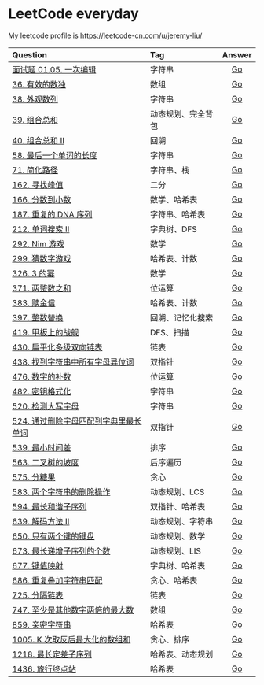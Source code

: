 # LeetCode everyday

My leetcode profile is https://leetcode-cn.com/u/jeremy-liu/

| Question                                                                                                               | Tag                |                                Answer                                 |
| :--------------------------------------------------------------------------------------------------------------------- | :----------------- | :-------------------------------------------------------------------: |
| [面试题 01.05. 一次编辑](https://leetcode-cn.com/problems/one-away-lcci/)                                              | 字符串             | [Go](https://github.com/Ksloveyuan/leetcode/blob/main/pb_01.01_go.md) |
| [36. 有效的数独](https://leetcode-cn.com/problems/valid-sudoku/)                                                       | 数组               |    [Go](https://github.com/Ksloveyuan/leetcode/blob/main/36_go.md)    |
| [38. 外观数列](https://leetcode-cn.com/problems/count-and-say/)                                                        | 字符串             |    [Go](https://github.com/Ksloveyuan/leetcode/blob/main/38_go.md)    |
| [39. 组合总和](https://leetcode-cn.com/problems/combination-sum/)                                                      | 动态规划、完全背包 |    [Go](https://github.com/Ksloveyuan/leetcode/blob/main/39_go.md)    |
| [40. 组合总和 II](https://leetcode-cn.com/problems/combination-sum-ii/)                                                | 回溯               |    [Go](https://github.com/Ksloveyuan/leetcode/blob/main/40_go.md)    |
| [58. 最后一个单词的长度](https://leetcode-cn.com/problems/length-of-last-word/)                                        | 字符串             |    [Go](https://github.com/Ksloveyuan/leetcode/blob/main/58_go.md)    |
| [71. 简化路径](https://leetcode-cn.com/problems/simplify-path/)                                                        | 字符串、栈         |    [Go](https://github.com/Ksloveyuan/leetcode/blob/main/71_go.md)    |
| [162. 寻找峰值](https://leetcode-cn.com/problems/find-peak-element/)                                                   | 二分               |   [Go](https://github.com/Ksloveyuan/leetcode/blob/main/162_go.md)    |
| [166. 分数到小数](https://leetcode-cn.com/problems/fraction-to-recurring-decimal/)                                     | 数学、哈希表       |   [Go](https://github.com/Ksloveyuan/leetcode/blob/main/166_go.md)    |
| [187. 重复的 DNA 序列](https://leetcode-cn.com/problems/repeated-dna-sequences/)                                       | 字符串、哈希表     |   [Go](https://github.com/Ksloveyuan/leetcode/blob/main/187_go.md)    |
| [212. 单词搜索 II](https://leetcode-cn.com/problems/word-search-ii/)                                                   | 字典树、DFS        |   [Go](https://github.com/Ksloveyuan/leetcode/blob/main/212_go.md)    |
| [292. Nim 游戏](https://leetcode-cn.com/problems/nim-game/)                                                            | 数学               |   [Go](https://github.com/Ksloveyuan/leetcode/blob/main/292_go.md)    |
| [299. 猜数字游戏](https://leetcode-cn.com/problems/bulls-and-cows/)                                                    | 哈希表、计数       |   [Go](https://github.com/Ksloveyuan/leetcode/blob/main/299_go.md)    |
| [326. 3 的幂](https://leetcode-cn.com/problems/power-of-three/)                                                        | 数学               |   [Go](https://github.com/Ksloveyuan/leetcode/blob/main/326_go.md)    |
| [371. 两整数之和](https://leetcode-cn.com/problems/sum-of-two-integers/)                                               | 位运算             |   [Go](https://github.com/Ksloveyuan/leetcode/blob/main/371_go.md)    |
| [383. 赎金信](https://leetcode-cn.com/problems/ransom-note/)                                                           | 哈希表、计数       |   [Go](https://github.com/Ksloveyuan/leetcode/blob/main/383_go.md)    |
| [397. 整数替换](https://leetcode-cn.com/problems/integer-replacement/)                                                 | 回溯、记忆化搜索   |   [Go](https://github.com/Ksloveyuan/leetcode/blob/main/397_go.md)    |
| [419. 甲板上的战舰](https://leetcode-cn.com/problems/battleships-in-a-board/)                                          | DFS、扫描          |   [Go](https://github.com/Ksloveyuan/leetcode/blob/main/419_go.md)    |
| [430. 扁平化多级双向链表](https://leetcode-cn.com/problems/flatten-a-multilevel-doubly-linked-list/)                   | 链表               |   [Go](https://github.com/Ksloveyuan/leetcode/blob/main/430_go.md)    |
| [438. 找到字符串中所有字母异位词](https://leetcode-cn.com/problems/find-all-anagrams-in-a-string/)                     | 双指针             |   [Go](https://github.com/Ksloveyuan/leetcode/blob/main/438_go.md)    |
| [476. 数字的补数](https://leetcode-cn.com/problems/number-complement/)                                                 | 位运算             |   [Go](https://github.com/Ksloveyuan/leetcode/blob/main/476_go.md)    |
| [482. 密钥格式化](https://leetcode-cn.com/problems/license-key-formatting/)                                            | 字符串             |   [Go](https://github.com/Ksloveyuan/leetcode/blob/main/482_go.md)    |
| [520. 检测大写字母](https://leetcode-cn.com/problems/detect-capital/)                                                  | 字符串             |   [Go](https://github.com/Ksloveyuan/leetcode/blob/main/520_go.md)    |
| [524. 通过删除字母匹配到字典里最长单词](https://leetcode-cn.com/problems/longest-word-in-dictionary-through-deleting/) | 双指针             |   [Go](https://github.com/Ksloveyuan/leetcode/blob/main/524_go.md)    |
| [539. 最小时间差](https://leetcode-cn.com/problems/minimum-time-difference/)                                           | 排序               |   [Go](https://github.com/Ksloveyuan/leetcode/blob/main/539_go.md)    |
| [563. 二叉树的坡度](https://leetcode-cn.com/problems/binary-tree-tilt/)                                                | 后序遍历           |   [Go](https://github.com/Ksloveyuan/leetcode/blob/main/563_go.md)    |
| [575. 分糖果](https://leetcode-cn.com/problems/distribute-candies/)                                                    | 贪心               |   [Go](https://github.com/Ksloveyuan/leetcode/blob/main/575_go.md)    |
| [583. 两个字符串的删除操作](https://leetcode-cn.com/problems/delete-operation-for-two-strings/)                        | 动态规划、LCS      |   [Go](https://github.com/Ksloveyuan/leetcode/blob/main/583_go.md)    |
| [594. 最长和谐子序列](https://leetcode-cn.com/problems/longest-harmonious-subsequence/)                                | 双指针、哈希表     |   [Go](https://github.com/Ksloveyuan/leetcode/blob/main/594_go.md)    |
| [639. 解码方法 II](https://leetcode-cn.com/problems/decode-ways-ii/)                                                   | 动态规划、字符串   |   [Go](https://github.com/Ksloveyuan/leetcode/blob/main/639_go.md)    |
| [650. 只有两个键的键盘](https://leetcode-cn.com/problems/2-keys-keyboard/)                                             | 动态规划、数学     |   [Go](https://github.com/Ksloveyuan/leetcode/blob/main/650_go.md)    |
| [673. 最长递增子序列的个数](https://leetcode-cn.com/problems/number-of-longest-increasing-subsequence/)                | 动态规划、LIS      |   [Go](https://github.com/Ksloveyuan/leetcode/blob/main/673_go.md)    |
| [677. 键值映射](https://leetcode-cn.com/problems/map-sum-pairs/)                                                       | 字典树、哈希表     |   [Go](https://github.com/Ksloveyuan/leetcode/blob/main/677_go.md)    |
| [686. 重复叠加字符串匹配](https://leetcode-cn.com/problems/repeated-string-match/)                                     | 贪心、哈希表       |   [Go](https://github.com/Ksloveyuan/leetcode/blob/main/686_go.md)    |
| [725. 分隔链表](https://leetcode-cn.com/problems/split-linked-list-in-parts/)                                          | 链表               |   [Go](https://github.com/Ksloveyuan/leetcode/blob/main/725_go.md)    |
| [747. 至少是其他数字两倍的最大数](https://leetcode-cn.com/problems/largest-number-at-least-twice-of-others/)           | 数组               |   [Go](https://github.com/Ksloveyuan/leetcode/blob/main/747_go.md)    |
| [859. 亲密字符串](https://leetcode-cn.com/problems/buddy-strings/)                                                     | 哈希表             |   [Go](https://github.com/Ksloveyuan/leetcode/blob/main/859_go.md)    |
| [1005. K 次取反后最大化的数组和](https://leetcode-cn.com/problems/maximize-sum-of-array-after-k-negations/)            | 贪心、排序         |   [Go](https://github.com/Ksloveyuan/leetcode/blob/main/1005_go.md)   |
| [1218. 最长定差子序列](https://leetcode-cn.com/problems/longest-arithmetic-subsequence-of-given-difference/)           | 哈希表、动态规划   |   [Go](https://github.com/Ksloveyuan/leetcode/blob/main/1218_go.md)   |
| [1436. 旅行终点站](https://leetcode-cn.com/problems/destination-city/)                                                 | 哈希表             |   [Go](https://github.com/Ksloveyuan/leetcode/blob/main/1436_go.md)   |
